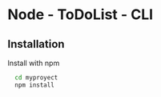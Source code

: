 
# Node - ToDoList - CLI



## Installation

Install with npm

```bash
  cd myproyect  
  npm install

```
    
